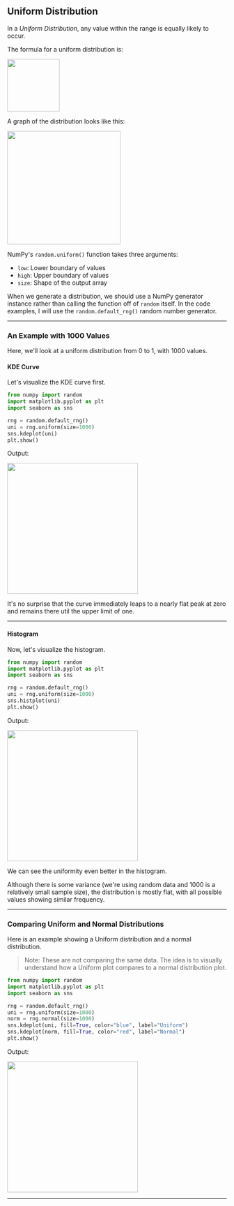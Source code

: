 ## Uniform Distribution

In a *Uniform Distribution*, any value within the range is equally likely 
to occur.

The formula for a uniform distribution is:

<img src="./images/uniform_formula.png" style="width:120px">

A graph of the distribution looks like this:

<img src="./images/uniform_dist.png" style="width:260px">

NumPy's `random.uniform()` function takes three arguments:

* `low`: Lower boundary of values
* `high`: Upper boundary of values
* `size`: Shape of the output array

When we generate a distribution, we should use a NumPy generator instance
rather than calling the function off of `random` itself. In the code
examples, I will use the `random.default_rng()` random number generator.

---

### An Example with 1000 Values

Here, we'll look at a uniform distribution from 0 to 1, with 1000 values.

#### KDE Curve

Let's visualize the KDE curve first.

```python
from numpy import random
import matplotlib.pyplot as plt
import seaborn as sns

rng = random.default_rng()
uni = rng.uniform(size=1000)
sns.kdeplot(uni)
plt.show()
```

Output:

<img src="./images/uniform_kde.png" style="width:300px">

It's no surprise that the curve immediately leaps to a nearly flat peak
at zero and remains there util the upper limit of one.

---

#### Histogram

Now, let's visualize the histogram.

```python
from numpy import random
import matplotlib.pyplot as plt
import seaborn as sns

rng = random.default_rng()
uni = rng.uniform(size=1000)
sns.histplot(uni)
plt.show()
```

Output:

<img src="./images/uniform_hist.png" style="width:300px">

We can see the uniformity even better in the histogram.

Although there is some variance (we're using random data and 1000 is a
relatively small sample size), the distribution is mostly flat, with all
possible values showing similar frequency.

---

### Comparing Uniform and Normal Distributions

Here is an example showing a Uniform distribution and a normal 
distribution.

> Note: These are not comparing the same data. The idea is to visually
> understand how a Uniform plot compares to a normal distribution plot.

```python
from numpy import random
import matplotlib.pyplot as plt
import seaborn as sns

rng = random.default_rng()
uni = rng.uniform(size=1000)
norm = rng.normal(size=1000)
sns.kdeplot(uni, fill=True, color="blue", label="Uniform")
sns.kdeplot(norm, fill=True, color="red", label="Normal")
plt.show()
```

Output:

<img src="./images/uniform_compare.png" style="width:300px">

---
